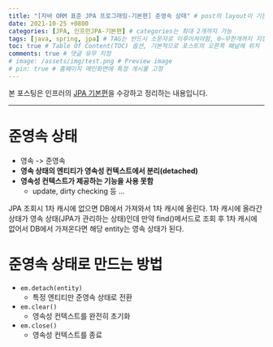 ```yaml
---
title: "[자바 ORM 표준 JPA 프로그래밍-기본편] 준영속 상태" # post의 layout이 기본적으로 post로 설정되어있어서 Front Matter에 따로 layout변수를 만들어 주지 않아도 됨
date: 2021-10-25 +0800
categories: [JPA, 인프런JPA-기본편] # categories는 최대 2개까지 가능
tags: [java, spring, jpa] # TAG는 반드시 소문자로 이루어져야함, 0~무한개까지 지정 가능
toc: true # Table Of Content(TOC) 옵션, 기본적으로 포스트의 오른쪽 패널에 위치
comments: true # 댓글 유무 지정
# image: /assets/img/test.png # Preview image
# pin: true # 홈페이지 메인화면에 특정 게시물 고정
---
```


본 포스팅은 인프러의 [JPA 기본편](https://www.inflearn.com/course/ORM-JPA-Basic#)을 수강하고 정리하는 내용입니다.

<hr>

# 준영속 상태

- 영속 -> 준영속
- <b>영속 상태의 엔티티가 영속성 컨텍스트에서 분리(detached)</b>
- <b>영속성 컨텍스트가 제공하는 기능을 사용 못함</b>
  - update, dirty checking 등 ...

JPA 조회시 1차 캐시에 없으면 DB에서 가져와서 1차 캐시에 올린다. 1차 캐시에 올라간 상태가 영속 상태(JPA가 관리하는 상태)인데 만약 find()메서드로 조회 후 1차 캐시에 없어서 DB에서 가져온다면 해당 entity는 영속 상태가 된다.

# 준영속 상태로 만드는 방법
- `em.detach(entity)`
  - 특정 엔티티만 준영속 상태로 전환
- `em.clear()`
  - 영속성 컨텍스트를 완전히 초기화
- `em.close()`
  - 영속성 컨텍스트를 종료